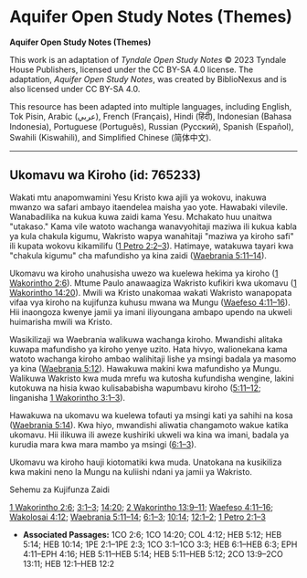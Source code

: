 # Aquifer Open Study Notes (Themes)

**Aquifer Open Study Notes (Themes)**

This work is an adaptation of *Tyndale Open Study Notes* © 2023 Tyndale House Publishers, licensed under the CC BY\-SA 4\.0 license. The adaptation, *Aquifer Open Study Notes*, was created by BiblioNexus and is also licensed under CC BY\-SA 4\.0\.

This resource has been adapted into multiple languages, including English, Tok Pisin, Arabic (عربي), French (Français), Hindi (हिंदी), Indonesian (Bahasa Indonesia), Portuguese (Português), Russian (Русский), Spanish (Español), Swahili (Kiswahili), and Simplified Chinese (简体中文).



--------------------------------

## Ukomavu wa Kiroho (id: 765233)

Wakati mtu anapomwamini Yesu Kristo kwa ajili ya wokovu, inakuwa mwanzo wa safari ambayo itaendelea maisha yao yote. Hawabaki vilevile. Wanabadilika na kukua kuwa zaidi kama Yesu. Mchakato huu unaitwa "utakaso." Kama vile watoto wachanga wanavyohitaji maziwa ili kukua kabla ya kula chakula kigumu, Wakristo wapya wanahitaji "maziwa ya kiroho safi" ili kupata wokovu kikamilifu ([1 Petro 2:2–3](https://ref.ly/1Pet2:1-1Pet2:3)). Hatimaye, watakuwa tayari kwa "chakula kigumu" cha mafundisho ya kina zaidi ([Waebrania 5:11–14](https://ref.ly/Heb5:11-Heb5:14)).

Ukomavu wa kiroho unahusisha uwezo wa kuelewa hekima ya kiroho ([1 Wakorintho 2:6](https://ref.ly/1Cor2:6)). Mtume Paulo anawaagiza Wakristo kufikiri kwa ukomavu ([1 Wakorintho 14:20](https://ref.ly/1Cor14:20)). Mwili wa Kristo unakomaa wakati Wakristo wanapopata vifaa vya kiroho na kujifunza kuhusu mwana wa Mungu ([Waefeso 4:11–16](https://ref.ly/Eph4:11-Eph4:16)). Hii inaongoza kwenye jamii ya imani iliyoungana ambapo upendo na ukweli huimarisha mwili wa Kristo.

Wasikilizaji wa Waebrania walikuwa wachanga kiroho. Mwandishi alitaka kuwapa mafundisho ya kiroho yenye uzito. Hata hivyo, walionekana kama watoto wachanga kiroho ambao walihitaji lishe ya msingi badala ya masomo ya kina ([Waebrania 5:12](https://ref.ly/Heb5:12)). Hawakuwa makini kwa mafundisho ya Mungu. Walikuwa Wakristo kwa muda mrefu wa kutosha kufundisha wengine, lakini kutokuwa na hisia kwao kulisababisha wapumbavu kiroho ([5:11–12](https://ref.ly/Heb5:11-Heb5:12); linganisha [1 Wakorintho 3:1–3](https://ref.ly/1Cor3:1-1Cor3:3)).

Hawakuwa na ukomavu wa kuelewa tofauti ya msingi kati ya sahihi na kosa ([Waebrania 5:14](https://ref.ly/Heb5:14)). Kwa hiyo, mwandishi aliwatia changamoto wakue katika ukomavu. Hii ilikuwa ili aweze kushiriki ukweli wa kina wa imani, badala ya kurudia mara kwa mara mambo ya msingi ([6:1–3](https://ref.ly/Heb6:1-Heb6:3)).

Ukomavu wa kiroho hauji kiotomatiki kwa muda. Unatokana na kusikiliza kwa makini neno la Mungu na kuliishi ndani ya jamii ya Wakristo.

Sehemu za Kujifunza Zaidi

[1 Wakorintho 2:6](https://ref.ly/1Cor2:6); [3:1–3](https://ref.ly/1Cor3:1-1Cor3:3); [14:20](https://ref.ly/1Cor14:20); [2 Wakorintho 13:9–11](https://ref.ly/2Cor13:9-2Cor13:11); [Waefeso 4:11–16](https://ref.ly/Eph4:11-Eph4:16); [Wakolosai 4:12](https://ref.ly/Col4:12); [Waebrania 5:11–14](https://ref.ly/Heb5:11-Heb5:14); [6:1–3](https://ref.ly/Heb6:1-Heb6:3); [10:14](https://ref.ly/Heb10:14); [12:1–2](https://ref.ly/Heb12:1-Heb12:2); [1 Petro 2:1–3](https://ref.ly/1Pet2:1-1Pet2:3)

* **Associated Passages:** 1CO 2:6; 1CO 14:20; COL 4:12; HEB 5:12; HEB 5:14; HEB 10:14; 1PE 2:1–1PE 2:3; 1CO 3:1–1CO 3:3; HEB 6:1–HEB 6:3; EPH 4:11–EPH 4:16; HEB 5:11–HEB 5:14; HEB 5:11–HEB 5:12; 2CO 13:9–2CO 13:11; HEB 12:1–HEB 12:2

